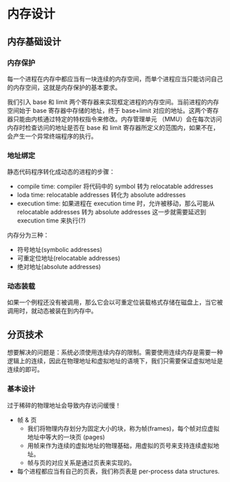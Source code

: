 # 内存设计

## 内存基础设计

### 内存保护

每一个进程在内存中都应当有一块连续的内存空间，而单个进程应当只能访问自己的内存空间，这就是内存保护的基本要求。

我们引入 base 和 limit 两个寄存器来实现框定进程的内存空间。当前进程的内存空间始于 base 寄存器中存储的地址，终于 base+limit 对应的地址。这两个寄存器只能由内核通过特定的特权指令来修改。内存管理单元 （MMU）会在每次访问内存时检查访问的地址是否在 base 和 limit 寄存器所定义的范围内，如果不在，会产生一个异常终端程序的执行。

### 地址绑定

静态代码程序转化成动态的进程的步骤：

- compile time: compiler 将代码中的 symbol 转为 relocatable addresses
- loda time: relocatable addresses 转化为 absolute addresses
- execution time: 如果进程在 execution time 时，允许被移动，那么可能从 relocatable addresses 转为 absolute addresses 这一步就需要延迟到 execution time 来执行(?)

内存分为三种：

- 符号地址(symbolic addresses)
- 可重定位地址(relocatable addresses)
- 绝对地址(absolute addresses)

### 动态装载

如果一个例程还没有被调用，那么它会以可重定位装载格式存储在磁盘上，当它被调用时，就动态被装在到内存中。



## 分页技术

想要解决的问题是：系统必须使用连续内存的限制。需要使用连续内存是需要一种逻辑上的连续，因此在物理地址和虚拟地址的语境下，我们只需要保证虚拟地址是连续的即可。

### 基本设计

过于稀碎的物理地址会导致内存访问缓慢！

- 帧 & 页
    - 我们将物理内存划分为固定大小的块，称为帧(frames)，每个帧对应虚拟地址中等大的一块页 (pages)
    - 用帧来作为连续的虚拟地址的物理基础，用虚拟的页号来支持连续虚拟地址。
    - 帧与页的对应关系是通过页表来实现的。
- 每个进程都应当有自己的页表，我们称页表是 per-process data structures.